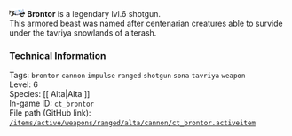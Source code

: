 ![ ](https://raw.githubusercontent.com/Ceterai/Enternia/main/items/active/weapons/ranged/alta/cannon/ct_brontor.png) **Brontor** is a legendary lvl.6 shotgun.  
This armored beast was named after centenarian creatures able to survide under the tavriya snowlands of alterash.

### Technical Information

Tags: `brontor` `cannon` `impulse` `ranged` `shotgun` `sona` `tavriya` `weapon`  
Level: 6  
Species: [[ Alta|Alta ]]  
In-game ID: `ct_brontor`  
File path (GitHub link): [`/items/active/weapons/ranged/alta/cannon/ct_brontor.activeitem`](https://github.com/Ceterai/Enternia/blob/main/items/active/weapons/ranged/alta/cannon/ct_brontor.activeitem)
